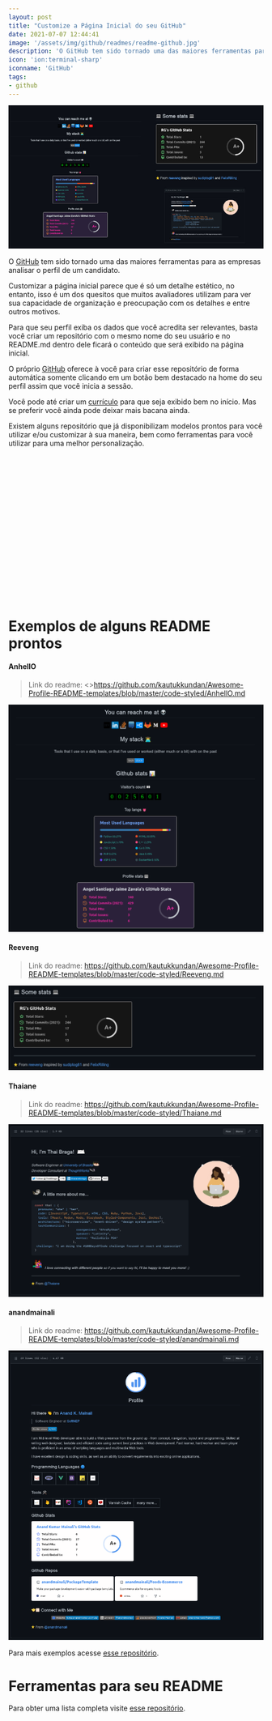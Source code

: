 ```yaml
---
layout: post
title: "Customize a Página Inicial do seu GitHub"
date: 2021-07-07 12:44:41
image: '/assets/img/github/readmes/readme-github.jpg'
description: 'O GitHub tem sido tornado uma das maiores ferramentas para as empresas analisar o perfil de um candidato.'
icon: 'ion:terminal-sharp'
iconname: 'GitHub'
tags:
- github
---
```


![Customize a Página Inicial do seu GitHub](/assets/img/github/readmes/readme-github.jpg)

O [GitHub](https://terminalroot.com.br/git) tem sido tornado uma das maiores ferramentas para as empresas analisar o perfil de um candidato.

Customizar a página inicial parece que é só um detalhe estético, no entanto, isso é um dos quesitos que muitos avaliadores utilizam para ver sua capacidade de organização e preocupação com os detalhes e entre outros motivos.

Para que seu perfil exiba os dados que você acredita ser relevantes, basta você criar um repositório com o mesmo nome do seu usuário e no README.md dentro dele ficará o conteúdo que será exibido na página inicial.

O próprio [GitHub](https://github.com/) oferece à você para criar esse repositório de forma automática somente clicando em um botão bem destacado na home do seu perfil assim que você inicia a sessão.

Você pode até criar um [currículo](https://terminalroot.com.br/2020/10/crie-seu-curriculo-com-gitconnected.html) para que seja exibido bem no início. Mas se preferir você ainda pode deixar mais bacana ainda.

Existem alguns repositório que já disponibilizam modelos prontos para você utilizar e/ou customizar à sua maneira, bem como ferramentas para você utilizar para uma melhor personalização.

<!-- QUADRADO -->
<script async src="//pagead2.googlesyndication.com/pagead/js/adsbygoogle.js"></script>
<ins class="adsbygoogle"
style="display:inline-block;width:336px;height:280px"
data-ad-client="ca-pub-2838251107855362"
data-ad-slot="5351066970"></ins>
<script>
(adsbygoogle = window.adsbygoogle || []).push({});
</script>


# Exemplos de alguns README prontos

#### AnhellO
> Link do readme: <>https://github.com/kautukkundan/Awesome-Profile-README-templates/blob/master/code-styled/AnhellO.md

![AnhellO](/assets/img/github/readmes/01-AnhellO.png)

#### Reeveng
> Link do readme: <https://github.com/kautukkundan/Awesome-Profile-README-templates/blob/master/code-styled/Reeveng.md>

![Reeveng](/assets/img/github/readmes/02-Reeveng.png)

#### Thaiane
> Link do readme: <https://github.com/kautukkundan/Awesome-Profile-README-templates/blob/master/code-styled/Thaiane.md>

![Thaiane](/assets/img/github/readmes/03-Thaiane.png)

#### anandmainali
> Link do readme: <https://github.com/kautukkundan/Awesome-Profile-README-templates/blob/master/code-styled/anandmainali.md>

![anandmainali](/assets/img/github/readmes/04-anandmainali.png)


Para mais exemplos acesse [esse repositório](https://github.com/kautukkundan/Awesome-Profile-README-templates/tree/master/code-styled).

# Ferramentas para seu README
Para obter uma lista completa visite [esse repositório](https://github.com/matiassingers/awesome-readme).


